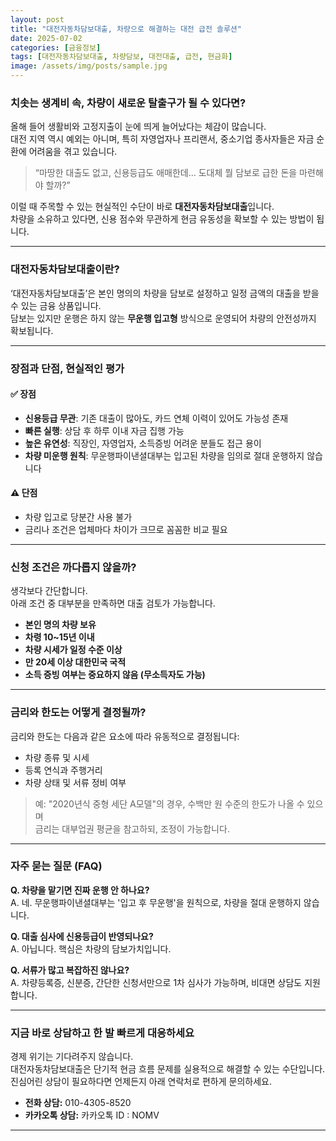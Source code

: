 ```yaml
---
layout: post
title: "대전자동차담보대출, 차량으로 해결하는 대전 급전 솔루션"
date: 2025-07-02
categories: [금융정보]
tags: [대전자동차담보대출, 차량담보, 대전대출, 급전, 현금화]
image: /assets/img/posts/sample.jpg
---
```


### 치솟는 생계비 속, 차량이 새로운 탈출구가 될 수 있다면?

올해 들어 생활비와 고정지출이 눈에 띄게 늘어났다는 체감이 많습니다.  
대전 지역 역시 예외는 아니며, 특히 자영업자나 프리랜서, 중소기업 종사자들은 자금 순환에 어려움을 겪고 있습니다.  

> “마땅한 대출도 없고, 신용등급도 애매한데… 도대체 뭘 담보로 급한 돈을 마련해야 할까?”

이럴 때 주목할 수 있는 현실적인 수단이 바로 **대전자동차담보대출**입니다.  
차량을 소유하고 있다면, 신용 점수와 무관하게 현금 유동성을 확보할 수 있는 방법이 됩니다.

---

### 대전자동차담보대출이란?

‘대전자동차담보대출’은 본인 명의의 차량을 담보로 설정하고 일정 금액의 대출을 받을 수 있는 금융 상품입니다.  
담보는 있지만 운행은 하지 않는 **무운행 입고형** 방식으로 운영되어 차량의 안전성까지 확보됩니다.

---

### 장점과 단점, 현실적인 평가

#### ✅ 장점
- **신용등급 무관**: 기존 대출이 많아도, 카드 연체 이력이 있어도 가능성 존재
- **빠른 실행**: 상담 후 하루 이내 자금 집행 가능
- **높은 유연성**: 직장인, 자영업자, 소득증빙 어려운 분들도 접근 용이
- **차량 미운행 원칙**: 무운행파이낸셜대부는 입고된 차량을 임의로 절대 운행하지 않습니다

#### ⚠️ 단점
- 차량 입고로 당분간 사용 불가
- 금리나 조건은 업체마다 차이가 크므로 꼼꼼한 비교 필요

---

### 신청 조건은 까다롭지 않을까?

생각보다 간단합니다.  
아래 조건 중 대부분을 만족하면 대출 검토가 가능합니다.

- **본인 명의 차량 보유**
- **차령 10~15년 이내**
- **차량 시세가 일정 수준 이상**
- **만 20세 이상 대한민국 국적**
- **소득 증빙 여부는 중요하지 않음 (무소득자도 가능)**

---

### 금리와 한도는 어떻게 결정될까?

금리와 한도는 다음과 같은 요소에 따라 유동적으로 결정됩니다:

- 차량 종류 및 시세
- 등록 연식과 주행거리
- 차량 상태 및 서류 정비 여부

> 예: "2020년식 중형 세단 A모델"의 경우, 수백만 원 수준의 한도가 나올 수 있으며  
> 금리는 대부업권 평균을 참고하되, 조정이 가능합니다.

---

### 자주 묻는 질문 (FAQ)

**Q. 차량을 맡기면 진짜 운행 안 하나요?**  
A. 네. 무운행파이낸셜대부는 '입고 후 무운행'을 원칙으로, 차량을 절대 운행하지 않습니다.

**Q. 대출 심사에 신용등급이 반영되나요?**  
A. 아닙니다. 핵심은 차량의 담보가치입니다.

**Q. 서류가 많고 복잡하진 않나요?**  
A. 차량등록증, 신분증, 간단한 신청서만으로 1차 심사가 가능하며, 비대면 상담도 지원합니다.

---

### 지금 바로 상담하고 한 발 빠르게 대응하세요

경제 위기는 기다려주지 않습니다.  
대전자동차담보대출은 단기적 현금 흐름 문제를 실용적으로 해결할 수 있는 수단입니다.  
진심어린 상담이 필요하다면 언제든지 아래 연락처로 편하게 문의하세요.

- **전화 상담:** 010-4305-8520  
- **카카오톡 상담:** 카카오톡 ID : NOMV

---


